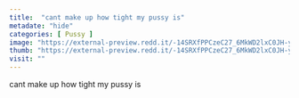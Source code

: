 ```yaml
---
title:  "cant make up how tight my pussy is"
metadate: "hide"
categories: [ Pussy ]
image: "https://external-preview.redd.it/-14SRXfPPCzeC27_6MkWD2lxC0JH-yU-dm7DF56h7to.jpg?auto=webp&s=5466c0df0a9d8fc62af999fa4627cdbbf74c09bc"
thumb: "https://external-preview.redd.it/-14SRXfPPCzeC27_6MkWD2lxC0JH-yU-dm7DF56h7to.jpg?width=1080&crop=smart&auto=webp&s=b8b3bf2e4b14e099e7a8529297d0d8a41fc8c801"
visit: ""
---
```

cant make up how tight my pussy is
